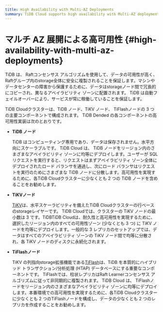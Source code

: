 ```yaml
---
title: High Availability with Multi-AZ Deployments
summary: TiDB Cloud supports high availability with Multi-AZ deployments.
---
```


# マルチ AZ 展開による高可用性 {#high-availability-with-multi-az-deployments}

TiDB は、 Raftコンセンサス アルゴリズムを使用して、データの可用性が高く、 Raftグループ内のstorage全体に安全に複製されることを保証します。マシンやデータセンターの障害から保護するために、データはstorageノード間で冗長的にコピーされ、異なるアベイラビリティ ゾーンに配置されます。 TiDB は自動フェイルオーバーにより、サービスが常に稼働していることを保証します。

TiDB Cloudクラスターは、TiDB ノード、TiKV ノード、 TiFlashノードの 3 つの主要コンポーネントで構成されます。 TiDB Dended の各コンポーネントの高可用性実装は次のとおりです。

-   **TiDB ノード**

    TiDB はコンピューティング専用であり、データは保存されません。水平方向にスケーラブルです。 TiDB Cloud は、 TiDB ノードをリージョン内のさまざまなアベイラビリティ ゾーンに均等にデプロイします。ユーザーが SQL リクエストを実行すると、リクエストはまずアベイラビリティ ゾーン全体にデプロイされたロード バランサを通過し、次にロード バランサはリクエストを実行のためにさまざまな TiDB ノードに分散します。高可用性を実現するために、各TiDB Cloudクラスターに少なくとも 2 つの TiDB ノードを含めることをお勧めします。

-   **TiKVノード**

    [<a href="https://docs.pingcap.com/tidb/stable/tikv-overview">TiKV</a>](https://docs.pingcap.com/tidb/stable/tikv-overview)は、水平スケーラビリティを備えたTiDB Cloudクラスターの行ベースのstorageレイヤーです。 TiDB Cloudでは、クラスターの TiKV ノードの最小数は 3 です。TiDBTiDB Cloudは、耐久性と高可用性を実現するために、選択したリージョン内のすべての可用性ゾーン (少なくとも 3 つ) に TiKV ノードを均等にデプロイします。一般的な 3 レプリカのセットアップでは、データはすべてのアベイラビリティ ゾーンの TiKV ノード間で均等に分散され、各 TiKV ノードのディスクに永続化されます。

-   **TiFlashノード**

    TiKV の列指向storage拡張機能である[<a href="https://docs.pingcap.com/tidb/stable/tiflash-overview">TiFlash</a>](https://docs.pingcap.com/tidb/stable/tiflash-overview)は、TiDB を本質的にハイブリッド トランザクション/分析処理 (HTAP) データベースにする重要なコンポーネントです。 TiFlashでは、柱状レプリカはRaft Learnerコンセンサス アルゴリズムに従って非同期的に複製されます。 TiDB Cloud は、 TiFlashノードをリージョン内のさまざまなアベイラビリティ ゾーンに均等にデプロイします。本番環境での高可用性を実現するために、各TiDB Cloudクラスターに少なくとも 2 つのTiFlashノードを構成し、データの少なくとも 2 つのレプリカを作成することをお勧めします。
